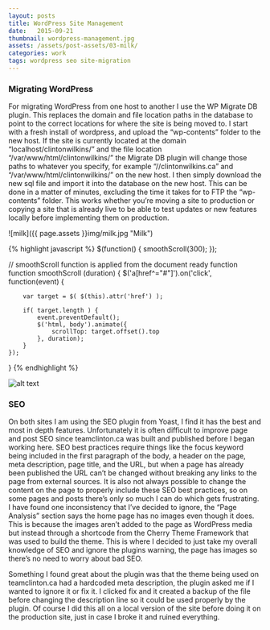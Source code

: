 ```yaml
---
layout: posts
title: WordPress Site Management
date:   2015-09-21
thumbnail: wordpress-management.jpg
assets: /assets/post-assets/03-milk/
categories: work
tags: wordpress seo site-migration
---
```


### Migrating WordPress
For migrating WordPress from one host to another I use the WP Migrate DB plugin. This replaces the domain and file location paths in the database to point to the correct locations for where the site is being moved to.
I start with a fresh install of wordpress, and upload the “wp-contents” folder to the new host. If the site is currently located at the domain “localhost/clintonwilkins/” and the file location “/var/www/html/clintonwilkins/” the Migrate DB plugin will change those paths to whatever you specify, for example “//clintonwilkins.ca” and “/var/www/html/clintonwilkins/” on the new host. I then simply download the new sql file and import it into the database on the new host. This can be done in a matter of minutes, excluding the time it takes for to FTP the “wp-contents” folder.
This works whether you’re moving a site to production or copying a site that is already live to be able to test updates or new features locally before implementing them on production.

![milk]({{ page.assets }}img/milk.jpg "Milk")

{% highlight javascript %}
$(function() {
  smoothScroll(300);
});

// smoothScroll function is applied from the document ready function
function smoothScroll (duration) {
	$('a[href^="#"]').on('click', function(event) {

	    var target = $( $(this).attr('href') );

	    if( target.length ) {
	        event.preventDefault();
	        $('html, body').animate({
	            scrollTop: target.offset().top
	        }, duration);
	    }
	});
}
{% endhighlight %}

![alt text](http://fillmurray.com/1000/800 "Logo Title Text 1")

### SEO
On both sites I am using the SEO plugin from Yoast, I find it has the best and most in depth features.
Unfortunately it is often difficult to improve page and post SEO since teamclinton.ca was built and published before I began working here. SEO best practices require things like the focus keyword being included in the first paragraph of the body, a header on the page, meta description, page title, and the URL, but when a page has already been published the URL can’t be changed without breaking any links to the page from external sources. It is also not always possible to change the content on the page to properly include these SEO best practices, so on some pages and posts there’s only so much I can do which gets frustrating.
I have found one inconsistency that I’ve decided to ignore, the “Page Analysis” section says the home page has no images even though it does. This is because the images aren’t added to the page as WordPress media but instead through a shortcode from the Cherry Theme Framework that was used to build the theme. This is where I decided to just take my overall knowledge of SEO and ignore the plugins warning, the page has images so there’s no need to worry about bad SEO.

Something I found great about the plugin was that the theme being used on teamclinton.ca had a hardcoded meta description, the plugin asked me if I wanted to ignore it or fix it. I clicked fix and it created a backup of the file before changing the description line so it could be used properly by the plugin. Of course I did this all on a local version of the site before doing it on the production site, just in case I broke it and ruined everything.
